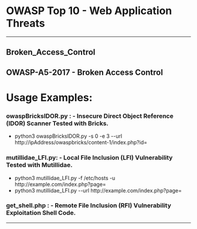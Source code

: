 # OWASP Top 10 - Web Application Threats
-----------------------------------------------------------
## Broken_Access_Control
**OWASP-A5-2017 - Broken Access Control**
-----------------------------------------------------------
# Usage Examples:
### owaspBricksIDOR.py : - Insecure Direct Object Reference (IDOR) Scanner Tested with Bricks.
* python3 owaspBricksIDOR.py -s 0 -e 3 --url http://<i></i>ipAddress/owaspbricks/content-1/index.php?id=
  
### mutillidae_LFI.py: - Local File Inclusion (LFI) Vulnerability Tested with  Mutillidae.
* python3 mutillidae_LFI.py -f /etc/hosts  -u http://<i></i>example.com/index.php?page= 
* python3 mutillidae_LFI.py --url http://<i></i>example.com/index.php?page= 

### get_shell.php : - Remote File Inclusion (RFI) Vulnerability Exploitation Shell Code.
-----------------------------------------------------------

